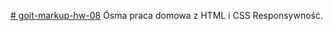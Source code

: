 [# goit-markup-hw-08](https://rafalgalecki.github.io/goit-markup-hw-08/)
Ósma praca domowa z HTML i CSS
Responsywność.
